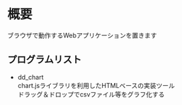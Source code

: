 # 概要
ブラウザで動作するWebアプリケーションを置きます

## プログラムリスト
- dd_chart<br>
chart.jsライブラリを利用したHTMLベースの実装ツール<br>
ドラッグ＆ドロップでcsvファイル等をグラフ化する
